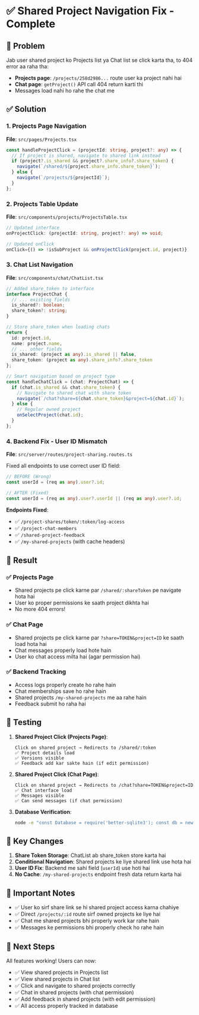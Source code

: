 # ✅ Shared Project Navigation Fix - Complete

## 🐛 Problem
Jab user shared project ko Projects list ya Chat list se click karta tha, to 404 error aa raha tha:
- **Projects page**: `/projects/258d2986...` route user ka project nahi hai
- **Chat page**: `getProject()` API call 404 return karti thi
- Messages load nahi ho rahe the chat me

## ✅ Solution

### 1. **Projects Page Navigation**
**File**: `src/pages/Projects.tsx`

```typescript
const handleProjectClick = (projectId: string, project?: any) => {
  // If project is shared, navigate to shared link instead
  if (project?.is_shared && project?.share_info?.share_token) {
    navigate(`/shared/${project.share_info.share_token}`);
  } else {
    navigate(`/projects/${projectId}`);
  }
};
```

### 2. **Projects Table Update**
**File**: `src/components/projects/ProjectsTable.tsx`

```typescript
// Updated interface
onProjectClick: (projectId: string, project?: any) => void;

// Updated onClick
onClick={() => !isSubProject && onProjectClick(project.id, project)}
```

### 3. **Chat List Navigation**
**File**: `src/components/chat/ChatList.tsx`

```typescript
// Added share_token to interface
interface ProjectChat {
  // ... existing fields
  is_shared?: boolean;
  share_token?: string;
}

// Store share_token when loading chats
return {
  id: project.id,
  name: project.name,
  // ... other fields
  is_shared: (project as any).is_shared || false,
  share_token: (project as any).share_info?.share_token
};

// Smart navigation based on project type
const handleChatClick = (chat: ProjectChat) => {
  if (chat.is_shared && chat.share_token) {
    // Navigate to shared chat with share token
    navigate(`/chat?share=${chat.share_token}&project=${chat.id}`);
  } else {
    // Regular owned project
    onSelectProject(chat.id);
  }
};
```

### 4. **Backend Fix - User ID Mismatch**
**File**: `src/server/routes/project-sharing.routes.ts`

Fixed all endpoints to use correct user ID field:

```typescript
// BEFORE (Wrong)
const userId = (req as any).user?.id;

// AFTER (Fixed)
const userId = (req as any).user?.userId || (req as any).user?.id;
```

**Endpoints Fixed**:
- ✅ `/project-shares/token/:token/log-access`
- ✅ `/project-chat-members`
- ✅ `/shared-project-feedback`
- ✅ `/my-shared-projects` (with cache headers)

## 🎯 Result

### ✅ Projects Page
- Shared projects pe click karne par `/shared/:shareToken` pe navigate hota hai
- User ko proper permissions ke saath project dikhta hai
- No more 404 errors!

### ✅ Chat Page
- Shared projects pe click karne par `?share=TOKEN&project=ID` ke saath load hota hai
- Chat messages properly load hote hain
- User ko chat access milta hai (agar permission hai)

### ✅ Backend Tracking
- Access logs properly create ho rahe hain
- Chat memberships save ho rahe hain
- Shared projects `/my-shared-projects` me aa rahe hain
- Feedback submit ho raha hai

## 🧪 Testing

1. **Shared Project Click (Projects Page)**:
   ```
   Click on shared project → Redirects to /shared/:token
   ✅ Project details load
   ✅ Versions visible
   ✅ Feedback add kar sakte hain (if edit permission)
   ```

2. **Shared Project Click (Chat Page)**:
   ```
   Click on shared project → Redirects to /chat?share=TOKEN&project=ID
   ✅ Chat interface load
   ✅ Messages visible
   ✅ Can send messages (if chat permission)
   ```

3. **Database Verification**:
   ```bash
   node -e "const Database = require('better-sqlite3'); const db = new Database('./data/xrozen-dev.db'); console.log('Access logs:', db.prepare('SELECT COUNT(*) as count FROM project_share_access_log WHERE user_id = ?').get('cf6f9de7-dcc7-40a4-b04d-b64ec74d027d')); console.log('Chat members:', db.prepare('SELECT COUNT(*) as count FROM project_chat_members WHERE user_id = ?').get('cf6f9de7-dcc7-40a4-b04d-b64ec74d027d'));"
   ```

## 🔑 Key Changes

1. **Share Token Storage**: ChatList ab share_token store karta hai
2. **Conditional Navigation**: Shared projects ke liye shared link use hota hai
3. **User ID Fix**: Backend me sahi field (`userId`) use hoti hai
4. **No Cache**: `/my-shared-projects` endpoint fresh data return karta hai

## 📝 Important Notes

- ✅ User ko sirf share link se hi shared project access karna chahiye
- ✅ Direct `/projects/:id` route sirf owned projects ke liye hai
- ✅ Chat me shared projects bhi properly work kar rahe hain
- ✅ Messages ke permissions bhi properly check ho rahe hain

## 🚀 Next Steps

All features working! Users can now:
- ✅ View shared projects in Projects list
- ✅ View shared projects in Chat list
- ✅ Click and navigate to shared projects correctly
- ✅ Chat in shared projects (with chat permission)
- ✅ Add feedback in shared projects (with edit permission)
- ✅ All access properly tracked in database
